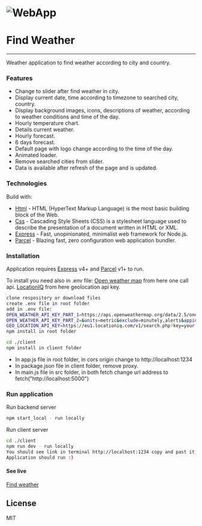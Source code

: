 # ![WebApp](https://github.com/jurekledzinski/Weather-app/imageGit/Find-weather.jpg)

# Find Weather

---

Weather application to find weather according to city and country.

### Features

- Change to slider after find weather in city.
- Display current date, time according to timezone to searched city, country.
- Display background images, icons, descriptions of weather, according to weather conditions and time of the day.
- Hourly temperature chart.
- Details current weather.
- Hourly forecast.
- 6 days forecast.
- Default page with logo change according to the time of the day.
- Animated loader.
- Remove searched cities from slider.
- Data is available after refresh of the page and is updated.

### Technologies

Build with:

- [Html](https://developer.mozilla.org/en-US/docs/Web/HTML) - HTML (HyperText Markup Language) is the most basic building block of the Web.
- [Css](https://developer.mozilla.org/en-US/docs/Web/CSS) - Cascading Style Sheets (CSS) is a stylesheet language used to describe the presentation of a document written in HTML or XML.
- [Express](https://expressjs.com/) - Fast, unopinionated, minimalist web framework for Node.js.
- [Parcel](https://parceljs.org/) - Blazing fast, zero configuration web application bundler.

### Installation

Application requires [Express](https://expressjs.com/) v4+ and [Parcel](https://parceljs.org/) v1+ to run.

To install you need also in .env file:
[Open weather map](https://openweathermap.org/api/one-call-api) from here one call api.
[LocationIQ](https://locationiq.com/) from here geolocation api key.

```sh
clone respository or download files
create .env file in root folder
add in .env file:
OPEN_WEATHER_API_KEY_PART_1=https://api.openweathermap.org/data/2.5/onecall?lat
OPEN_WEATHER_API_KEY_PART_2=&units=metric&exclude=minutely,alerts&appid=your api key
GEO_LOCATION_API_KEY=https://eu1.locationiq.com/v1/search.php?key=your api key
npm install in root folder
```

```sh
cd ./client
npm install in client folder
```

- In app.js file in root folder, in cors origin change to http://localhost:1234
- In package.json file in client folder, remove proxy.
- In main.js file in src folder, in both fetch change url address to fetch("http://localhost:5000")

### Run application

Run backend server

```sh
npm start_local - run locally
```

Run client server

```sh
cd ./client
npm run dev - run locally
You should see link in terminal http://localhost:1234 copy and past it, into the browsers search bar
Application should run :)
```

#### See live

[Find weather](https://lit-sands-29020.herokuapp.com)

## License

MIT
